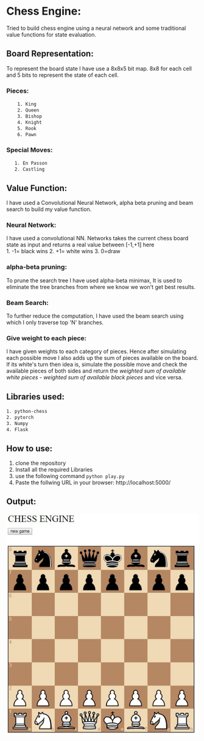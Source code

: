 
# Chess Engine:
Tried to build chess engine using a neural network and some traditional value functions for state evaluation.

## Board Representation:
To represent the board state I have use a 8x8x5 bit map. 8x8 for each cell and 5 bits to represent the state of each cell.
   ### Pieces:
        1. King
        2. Queen
        3. Bishop
        4. Knight
        5. Rook
        6. Pawn
        
   ### Special Moves:
       1. En Passon
       2. Castling
       
   
## Value Function:
I have used a Convolutional Neural Network, alpha beta pruning and beam search to build my value function.

### Neural Network:
I have used a convolutional NN. Networks takes the current chess board state as input and returns a real value between [-1,+1] here </br>
    1. -1= black wins
    2. +1= white wins
    3. 0=draw

### alpha-beta pruning:
To prune the search tree I have used alpha-beta minimax, It is used to eliminate the tree branches from where we know we won't get best results.

### Beam Search:
To further reduce the computation, I have used the beam search using which I only traverse top 'N' branches.

### Give weight to each piece:
I have given weights to each category of pieces. Hence after simulating each possible move I also adds up the sum of pieces available on the board. If its white's turn then idea is, simulate the possible move and check the available pieces of both sides and return the *weighted sum of available white pieces - weighted sum of available black pieces* and vice versa.

## Libraries used:
    1. python-chess
    2. pytorch
    3. Numpy
    4. Flask
    
## How to use:
1. clone the repository
2. Install all the required Libraries
3. use the following command ```python play.py```
4. Paste the follwing URL in your browser:
   http://localhost:5000/

## Output:
![Output Image not found](README_images/output.jpg?raw=true "Output")
